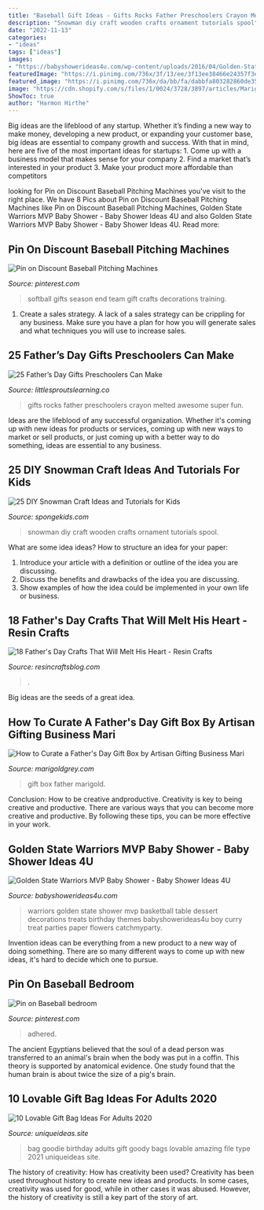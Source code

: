 ```yaml
---
title: "Baseball Gift Ideas - Gifts Rocks Father Preschoolers Crayon Melted Awesome Super Fun"
description: "Snowman diy craft wooden crafts ornament tutorials spool"
date: "2022-11-13"
categories:
- "ideas"
tags: ["ideas"]
images:
- "https://babyshowerideas4u.com/wp-content/uploads/2016/04/Golden-State-Warriors-MVP-Baby-Shower-Treat-Brownies.jpg"
featuredImage: "https://i.pinimg.com/736x/3f/13/ee/3f13ee38466e24357f3ee9313a3441e9--softball-decorations-softball-crafts.jpg"
featured_image: "https://i.pinimg.com/736x/da/bb/fa/dabbfa803282860de3541d300da73bb9.jpg"
image: "https://cdn.shopify.com/s/files/1/0024/3728/3897/articles/Marigold-grey-marigold-grey-fathers-day-giftaway-gift-box-2-e1528497968148_1024x1024.jpg?v=1563412113"
ShowToc: true
author: "Harmon Hirthe"
---
```



Big ideas are the lifeblood of any startup. Whether it’s finding a new way to make money, developing a new product, or expanding your customer base, big ideas are essential to company growth and success. With that in mind, here are five of the most important ideas for startups: 1. Come up with a business model that makes sense for your company 2. Find a market that’s interested in your product 3. Make your product more affordable than competitors 
	

		
looking for Pin on Discount Baseball Pitching Machines you've visit to the right place. We have 8 Pics about Pin on Discount Baseball Pitching Machines like Pin on Discount Baseball Pitching Machines, Golden State Warriors MVP Baby Shower - Baby Shower Ideas 4U and also Golden State Warriors MVP Baby Shower - Baby Shower Ideas 4U. Read more:
		
    
## Pin On Discount Baseball Pitching Machines

<img loading=lazy src="https://i.pinimg.com/736x/3f/13/ee/3f13ee38466e24357f3ee9313a3441e9--softball-decorations-softball-crafts.jpg" onerror="this.onerror=null;this.src='https://tse4.mm.bing.net/th?id=OIP.FlGh3-HkkUFOc-6z6cmXuwHaJ6&amp;pid=15.1';" alt="Pin on Discount Baseball Pitching Machines">

_Source: pinterest.com_

>softball gifts season end team gift crafts decorations training. 

	

1. Create a sales strategy. A lack of a sales strategy can be crippling for any business. Make sure you have a plan for how you will generate sales and what techniques you will use to increase sales.

    
## 25 Father’s Day Gifts Preschoolers Can Make

<img loading=lazy src="https://littlesproutslearning.co/wp-content/uploads/2018/03/Crayon-Rocks-Gifts-for-Kids-To-Make-682x1024-682x1024.jpg" onerror="this.onerror=null;this.src='https://tse1.mm.bing.net/th?id=OIP.eGSAacsNdH4wQmqC67ilawHaLH&amp;pid=15.1';" alt="25 Father’s Day Gifts Preschoolers Can Make">

_Source: littlesproutslearning.co_

>gifts rocks father preschoolers crayon melted awesome super fun. 

	

Ideas are the lifeblood of any successful organization. Whether it's coming up with new ideas for products or services, coming up with new ways to market or sell products, or just coming up with a better way to do something, ideas are essential to any business.

    
## 25 DIY Snowman Craft Ideas And Tutorials For Kids

<img loading=lazy src="http://spongekids.com/wp-content/uploads/2016/12/diy-snowman/25-diy-snowman-crafts-for-kids.jpg" onerror="this.onerror=null;this.src='https://tse1.mm.bing.net/th?id=OIP.oM5OSaIQC_L9TXAaZWQX-QHaOG&amp;pid=15.1';" alt="25 DIY Snowman Craft Ideas and Tutorials for Kids">

_Source: spongekids.com_

>snowman diy craft wooden crafts ornament tutorials spool. 

	

What are some idea ideas?
How to structure an idea for your paper:
1) Introduce your article with a definition or outline of the idea you are discussing.
2) Discuss the benefits and drawbacks of the idea you are discussing.
3) Show examples of how the idea could be implemented in your own life or business.

    
## 18 Father&#039;s Day Crafts That Will Melt His Heart - Resin Crafts

<img loading=lazy src="https://resincraftsblog.com/wp-content/uploads/2017/05/18-DIY-Fathers-Day-Crafts.jpg" onerror="this.onerror=null;this.src='https://tse3.mm.bing.net/th?id=OIP.F5OsBYCdlpLCPwaJWsDVUgHaKl&amp;pid=15.1';" alt="18 Father&#039;s Day Crafts That Will Melt His Heart - Resin Crafts">

_Source: resincraftsblog.com_

>. 

	

Big ideas are the seeds of a great idea.

    
## How To Curate A Father&#039;s Day Gift Box By Artisan Gifting Business Mari

<img loading=lazy src="https://cdn.shopify.com/s/files/1/0024/3728/3897/articles/Marigold-grey-marigold-grey-fathers-day-giftaway-gift-box-2-e1528497968148_1024x1024.jpg?v=1563412113" onerror="this.onerror=null;this.src='https://tse1.mm.bing.net/th?id=OIP.SL7t5iVlgdziGtQ6nunnRgHaLF&amp;pid=15.1';" alt="How to Curate a Father&#039;s Day Gift Box by Artisan Gifting Business Mari">

_Source: marigoldgrey.com_

>gift box father marigold. 

	

Conclusion: How to be creative andproductive.
Creativity is key to being creative and productive. There are various ways that you can become more creative and productive. By following these tips, you can be more effective in your work.

    
## Golden State Warriors MVP Baby Shower - Baby Shower Ideas 4U

<img loading=lazy src="https://babyshowerideas4u.com/wp-content/uploads/2016/04/Golden-State-Warriors-MVP-Baby-Shower-Treat-Brownies.jpg" onerror="this.onerror=null;this.src='https://tse4.mm.bing.net/th?id=OIP.qRw89Hx0f4HTGkGfw8qTjAHaHa&amp;pid=15.1';" alt="Golden State Warriors MVP Baby Shower - Baby Shower Ideas 4U">

_Source: babyshowerideas4u.com_

>warriors golden state shower mvp basketball table dessert decorations treats birthday themes babyshowerideas4u boy curry treat parties paper flowers catchmyparty. 

	

Invention ideas can be everything from a new product to a new way of doing something. There are so many different ways to come up with new ideas, it's hard to decide which one to pursue.

    
## Pin On Baseball Bedroom

<img loading=lazy src="https://i.pinimg.com/736x/da/bb/fa/dabbfa803282860de3541d300da73bb9.jpg" onerror="this.onerror=null;this.src='https://tse2.mm.bing.net/th?id=OIP.fFwGKRX5pF__o1jIlWKsQAHaJ3&amp;pid=15.1';" alt="Pin on Baseball bedroom">

_Source: pinterest.com_

>adhered. 

	

The ancient Egyptians believed that the soul of a dead person was transferred to an animal's brain when the body was put in a coffin. This theory is supported by anatomical evidence. One study found that the human brain is about twice the size of a pig's brain.

    
## 10 Lovable Gift Bag Ideas For Adults 2020

<img loading=lazy src="https://www.uniqueideas.site/wp-content/uploads/birthday-party-goodie-bags-youtube-8.jpg" onerror="this.onerror=null;this.src='https://tse2.mm.bing.net/th?id=OIP.XzcztFRI30laaE-3lzIZmwHaFj&amp;pid=15.1';" alt="10 Lovable Gift Bag Ideas For Adults 2020">

_Source: uniqueideas.site_

>bag goodie birthday adults gift goody bags lovable amazing file type 2021 uniqueideas site. 

	

The history of creativity: How has creativity been used?
Creativity has been used throughout history to create new ideas and products. In some cases, creativity was used for good, while in other cases it was abused. However, the history of creativity is still a key part of the story of art.


